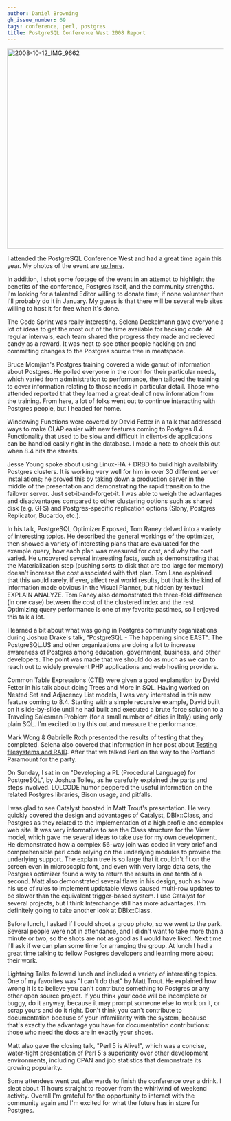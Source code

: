 ```yaml
---
author: Daniel Browning
gh_issue_number: 69
tags: conference, perl, postgres
title: PostgreSQL Conference West 2008 Report
---
```


<a data-flickr-embed="true" href="https://www.flickr.com/photos/end-point/26685765114/in/album-72157668881033466/" title="2008-10-12_IMG_9662"><img alt="2008-10-12_IMG_9662" height="465" src="/blog/2008/10/13/postgresql-conference-west-2008-report/image-0.jpeg" width="800"/></a><script async src="//embedr.flickr.com/assets/client-code.js" charset="utf-8"></script>

I attended the PostgreSQL Conference West and had a great time again this year. My photos of the event are [up here](https://www.flickr.com/photos/end-point/sets/72157668881033466/).

In addition, I shot some footage of the event in an attempt to highlight the benefits of the conference, Postgres itself, and the community strengths. I'm looking for a talented Editor willing to donate time; if none volunteer then I'll probably do it in January. My guess is that there will be several web sites willing to host it for free when it's done.

The Code Sprint was really interesting. Selena Deckelmann gave everyone a lot of ideas to get the most out of the time available for hacking code. At regular intervals, each team shared the progress they made and recieved candy as a reward. It was neat to see other people hacking on and committing changes to the Postgres source tree in meatspace.

Bruce Momjian's Postgres training covered a wide gamut of information about Postgres. He polled everyone in the room for their particular needs, which varied from administration to performance, then tailored the training to cover information relating to those needs in particular detail. Those who attended reported that they learned a great deal of new information from the training. From here, a lot of folks went out to continue interacting with Postgres people, but I headed for home.

Windowing Functions were covered by David Fetter in a talk that addressed ways to make OLAP easier with new features coming to Postgres 8.4. Functionality that used to be slow and difficult in client-side applications can be handled easily right in the database. I made a note to check this out when 8.4 hits the streets.

Jesse Young spoke about using Linux-HA + DRBD to build high availability Postgres clusters. It is working very well for him in over 30 different server installations; he proved this by taking down a production server in the middle of the presentation and demonstrating the rapid transition to the failover server. Just set-it-and-forget-it. I was able to weigh the advantages and disadvantages compared to other clustering options such as shared disk (e.g. GFS) and Postgres-specific replication options (Slony, Postgres Replicator, Bucardo, etc.).

In his talk, PostgreSQL Optimizer Exposed, Tom Raney delved into a variety of interesting topics. He described the general workings of the optimizer, then showed a variety of interesting plans that are evaluated for the example query, how each plan was measured for cost, and why the cost varied. He uncovered several interesting facts, such as demonstrating that the Materialization step (pushing sorts to disk that are too large for memory) doesn't increase the cost associated with that plan. Tom Lane explained that this would rarely, if ever, affect real world results, but that is the kind of information made obvious in the Visual Planner, but hidden by textual EXPLAIN ANALYZE. Tom Raney also demonstrated the three-fold difference (in one case) between the cost of the clustered index and the rest. Optimizing query performance is one of my favorite pastimes, so I enjoyed this talk a lot.

I learned a bit about what was going in Postgres community organizations during Joshua Drake's talk, "PostgreSQL - The happening since EAST". The PostgreSQL.US and other organizations are doing a lot to increase awareness of Postgres among education, government, business, and other developers. The point was made that we should do as much as we can to reach out to widely prevalent PHP applications and web hosting providers.

Common Table Expressions (CTE) were given a good explanation by David Fetter in his talk about doing Trees and More in SQL. Having worked on Nested Set and Adjacency List models, I was very interested in this new feature coming to 8.4. Starting with a simple recursive example, David built on it slide-by-slide until he had built and executed a brute force solution to a Traveling Salesman Problem (for a small number of cities in Italy) using only plain SQL. I'm excited to try this out and measure the performance.

Mark Wong & Gabrielle Roth presented the results of testing that they completed. Selena also covered that information in her post about [Testing filesystems and RAID](/blog/2008/09/19/filesystem-io-what-we-presented). After that we talked Perl on the way to the Portland Paramount for the party.

On Sunday, I sat in on "Developing a PL (Procedural Language) for PostgreSQL", by Joshua Tolley, as he carefully explained the parts and steps involved. LOLCODE humor peppered the useful information on the related Postgres libraries, Bison usage, and pitfalls.

I was glad to see Catalyst boosted in Matt Trout's presentation. He very quickly covered the design and advantages of Catalyst, DBIx::Class, and Postgres as they related to the implementation of a high profile and complex web site. It was very informative to see the Class structure for the View model, which gave me several ideas to take use for my own development. He demonstrated how a complex 56-way join was coded in very brief and comprehensible perl code relying on the underlying modules to provide the underlying support. The explain tree is so large that it couldn't fit on the screen even in microscopic font, and even with very large data sets, the Postgres optimizer found a way to return the results in one tenth of a second. Matt also demonstrated several flaws in his design, such as how his use of rules to implement updatable views caused multi-row updates to be slower than the equivalent trigger-based system. I use Catalyst for several projects, but I think Interchange still has more advantages. I'm definitely going to take another look at DBIx::Class.

Before lunch, I asked if I could shoot a group photo, so we went to the park. Several people were not in attendance, and I didn't want to take more than a minute or two, so the shots are not as good as I would have liked. Next time I'll ask if we can plan some time for arranging the group. At lunch I had a great time talking to fellow Postgres developers and learning more about their work.

Lightning Talks followed lunch and included a variety of interesting topics. One of my favorites was "I can't do that" by Matt Trout. He explained how wrong it is to believe you can't contribute something to Postgres or any other open source project. If you think your code will be incomplete or buggy, do it anyway, because it may prompt someone else to work on it, or scrap yours and do it right. Don't think you can't contribute to documentation because of your infamiliarity with the system, because that's exactly the advantage you have for documentation contributions: those who need the docs are in exactly your shoes.

Matt also gave the closing talk, "Perl 5 is Alive!", which was a concise, water-tight presentation of Perl 5's superiority over other development environments, including CPAN and job statistics that demonstrate its growing popularity.

Some attendees went out afterwards to finish the conference over a drink. I slept about 11 hours straight to recover from the whirlwind of weekend activity. Overall I'm grateful for the opportunity to interact with the community again and I'm excited for what the future has in store for Postgres.
